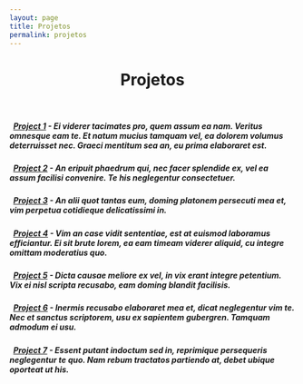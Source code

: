 ```yaml
---
layout: page
title: Projetos
permalink: projetos
---
```

<header id="banner"  role="banner">
	<div class="container">
		<div class="row">
			<h1>Projetos</h1>
		</div>
	</div>	
</header> 
	

<section id="projetos">
	<div class="col-lg-12 col-sm-12 colxs-12 col-sm-12">
		<div class="container">
			<div class="row">
			  <div class="panel panel-default">
			    <div class="panel-body">
					<h5>
						<i class="fa fa-github"></i>&nbsp;&nbsp;<strong><a href="#">Project 1</a></strong>
						- Ei viderer tacimates pro, quem assum ea nam. Veritus omnesque eam te. Et natum mucius tamquam vel,
						ea dolorem volumus deterruisset nec. Graeci mentitum sea an, eu prima elaboraret est.
					</h5>
					<h5>
						<i class="fa fa-github"></i>&nbsp;&nbsp;<strong><a href="#">Project 2</a></strong>
						- An eripuit phaedrum qui, nec facer splendide ex, vel ea assum facilisi convenire.
						Te his neglegentur consectetuer.
					</h5>
			    	<h5>
						<i class="fa fa-github"></i>&nbsp;&nbsp;<strong><a href="#">Project 3</a></strong>
						- An alii quot tantas eum, doming platonem persecuti mea et, vim perpetua cotidieque delicatissimi in.
					</h5>
					<h5>
						<i class="fa fa-globe"></i>&nbsp;&nbsp;<strong><a href="#">Project 4</a></strong>
						- Vim an case vidit sententiae, est at euismod laboramus efficiantur. Ei sit brute lorem,
						ea eam timeam viderer aliquid, cu integre omittam moderatius quo.
					</h5>
					<h5>
						<i class="fa fa-globe"></i>&nbsp;&nbsp;<strong><a href="#">Project 5</a></strong>
						- Dicta causae meliore ex vel, in vix erant integre petentium. Vix ei nisl scripta recusabo,
						eam doming blandit facilisis.
					</h5>
					<h5>
						<i class="fa fa-cog"></i>&nbsp;&nbsp;<strong><a href="#">Project 6</a></strong>
						- Inermis recusabo elaboraret mea et, dicat neglegentur vim te. Nec et sanctus scriptorem,
						usu ex sapientem gubergren. Tamquam admodum ei usu.
					</h5>
					<h5>
						<i class="fa fa-cog"></i>&nbsp;&nbsp;<strong><a href="#">Project 7</a></strong>
						- Essent putant indoctum sed in, reprimique persequeris neglegentur te quo. Nam rebum
						tractatos partiendo at, debet ubique oporteat ut his.
					</h5>
			    </div>
			  </div>	
			</div>
		</div>
	</div>
</section>